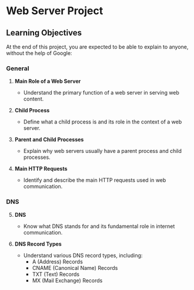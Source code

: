 # Web Server Project

## Learning Objectives

At the end of this project, you are expected to be able to explain to anyone, without the help of Google:

### General

1. **Main Role of a Web Server**
   - Understand the primary function of a web server in serving web content.

2. **Child Process**
   - Define what a child process is and its role in the context of a web server.

3. **Parent and Child Processes**
   - Explain why web servers usually have a parent process and child processes.

4. **Main HTTP Requests**
   - Identify and describe the main HTTP requests used in web communication.

### DNS

5. **DNS**
   - Know what DNS stands for and its fundamental role in internet communication.

6. **DNS Record Types**
   - Understand various DNS record types, including:
     - A (Address) Records
     - CNAME (Canonical Name) Records
     - TXT (Text) Records
     - MX (Mail Exchange) Records
